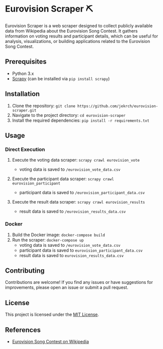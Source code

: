 # Eurovision Scraper :pick:

Eurovision Scraper is a web scraper designed to collect publicly available data from Wikipedia about the Eurovision Song Contest. It gathers information on voting results and participant details, which can be useful for analysis, visualizations, or building applications related to the Eurovision Song Contest. 

## Prerequisites

- Python 3.x
- [Scrapy](https://scrapy.org/) (can be installed via `pip install scrapy`)

## Installation

1. Clone the repository: `git clone https://github.com/jekrch/eurovision-scraper.git`
2. Navigate to the project directory: `cd eurovision-scraper`
3. Install the required dependencies: `pip install -r requirements.txt`

## Usage

### Direct Execution

1. Execute the voting data scraper: `scrapy crawl eurovision_vote`
   - voting data is saved to `/eurovision_vote_data.csv`

2. Execute the participant data scraper: `scrapy crawl eurovision_participant`
   - participant data is saved to `/eurovision_participant_data.csv`

3. Execute the result data scraper: `scrapy crawl eurovision_results`
   - result data is saved to `/eurovision_results_data.csv`

### Docker

1. Build the Docker image: `docker-compose build`
2. Run the scraper: `docker-compose up`
   - voting data is saved to `/eurovision_vote_data.csv` 
   - participant data is saved to `eurovision_participant_data.csv`
   - result data is saved to `eurovision_results_data.csv`

## Contributing

Contributions are welcome! If you find any issues or have suggestions for improvements, please open an issue or submit a pull request.

## License

This project is licensed under the [MIT License](LICENSE).



## References

- [Eurovision Song Contest on Wikipedia](https://en.wikipedia.org/wiki/Eurovision_Song_Contest)

